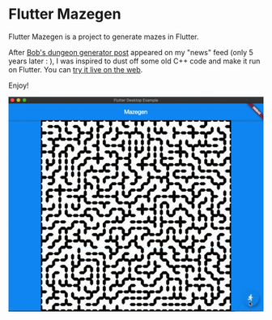 # Flutter Mazegen

Flutter Mazegen is a project to generate mazes in Flutter.

After [Bob's dungeon generator post](https://journal.stuffwithstuff.com/2014/12/21/rooms-and-mazes/) appeared on my "news" feed (only 5 years later : ), I was inspired to dust off some old C++ code and make it run on Flutter. You can [try it live on the web](https://flutter-mazegen.web.app).

Enjoy!

<img src='readme/demo.gif' />